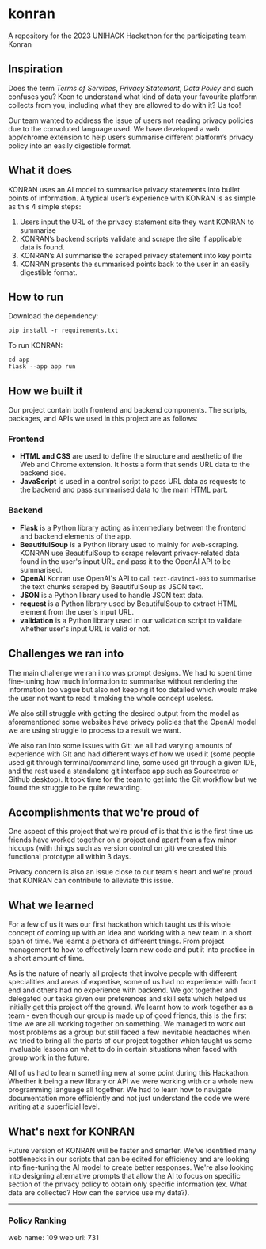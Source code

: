 # konran
A repository for the 2023 UNIHACK Hackathon for the participating team Konran

## Inspiration

Does the term *Terms of Services*, *Privacy Statement*, *Data Policy* and such confuses you? Keen to understand what kind of data your favourite platform collects from you, including what they are allowed to do with it? Us too!

Our team wanted to address the issue of users not reading privacy policies due to the convoluted language used. We have developed a web app/chrome extension to help users summarise different platform’s privacy policy into an easily digestible format.

## What it does

KONRAN uses an AI model to summarise privacy statements into bullet points of information. A typical user’s experience with KONRAN is as simple as this 4 simple steps:

1. Users input the URL of the privacy statement site they want KONRAN to summarise
2. KONRAN’s backend scripts validate and scrape the site if applicable data is found.
3. KONRAN’s AI summarise the scraped privacy statement into key points
4. KONRAN presents the summarised points back to the user in an easily digestible format.

## How to run

Download the dependency:
```
pip install -r requirements.txt
```

To run KONRAN:
```
cd app
flask --app app run
```


## How we built it

Our project contain both frontend and backend components. The scripts, packages, and APIs we used 
in this project are as follows:

### Frontend

- **HTML and CSS** are used to define the structure and aesthetic of the Web and Chrome extension. It hosts a form that sends URL data to the backend side.
- **JavaScript** is used in a control script to pass URL data as requests to the backend and pass summarised data to the main HTML part.

### Backend

- **Flask** is a Python library acting as intermediary between the frontend and backend elements of the app.
- **BeautifulSoup** is a Python library used to mainly for web-scraping. KONRAN use BeautifulSoup to scrape relevant privacy-related data found in the user's input URL and pass it to the OpenAI API to be summarised.
- **OpenAI** Konran use OpenAI's API to call `text-davinci-003` to summarise the text chunks scraped by BeautifulSoup as JSON text.
- **JSON** is a Python library used to handle JSON text data.
- **request** is a Python library used by BeautifulSoup to extract HTML element from the user's input URL.
- **validation** is a Python library used in our validation script to validate whether user's input URL is valid or not.

## Challenges we ran into

The main challenge we ran into was prompt designs. We had to spent time fine-tuning how much information to summarise without rendering the information too vague but also not keeping it too detailed which would make the user not want to read it making the whole concept useless.

We also still struggle with getting the desired output from the model as aforementioned some websites have privacy policies that the OpenAI model we are using struggle to process to a result we want.

We also ran into some issues with Git: we all had varying amounts of experience with GIt and had different ways of how we used it (some people used git through terminal/command line, some used git through a given IDE, and the rest used a standalone git interface app such as Sourcetree or Github desktop). It took time for the team to get into the Git workflow but we found the struggle to be quite rewarding.

## Accomplishments that we're proud of

One aspect of this project that we're proud of is that this is the first time us friends have worked together on a project and apart from a few minor hiccups (with things such as version control on git) we created this functional prototype all within 3 days.

Privacy concern is also an issue close to our team's heart and we're proud that KONRAN can contribute to alleviate this issue.

## What we learned

For a few of us it was our first hackathon which taught us this whole concept of coming up with an idea and working with a new team in a short span of time. We learnt a plethora of different things. From project management to how to effectively learn new code and put it into practice in a short amount of time.

As is the nature of nearly all projects that involve people with different specialities and areas of expertise, some of us had no experience with front end and others had no experience with backend. We got together and delegated our tasks given our preferences and skill sets which helped us initially get this project off the ground. We learnt how to work together as a team - even though our group is made up of good friends, this is the first time we are all working together on something. We managed to work out most problems as a group but still faced a few inevitable headaches when we tried to bring all the parts of our project together which taught us some invaluable lessons on what to do in certain situations when faced with group work in the future.

All of us had to learn something new at some point during this Hackathon. Whether it being a new library or API we were working with or a whole new programming language all together. We had to learn how to navigate documentation more efficiently and not just understand the code we were writing at a superficial level.

## What's next for KONRAN

Future version of KONRAN will be faster and smarter. We've identified many bottlenecks in our scripts that can be edited for efficiency and are looking into fine-tuning the AI model to create better responses. We're also looking into designing alternative prompts that allow the AI to focus on specific section of the privacy policy to obtain only specific information (ex. What data are collected? How can the service use my data?).

________________________

### Policy Ranking
web name: 109
web url: 731